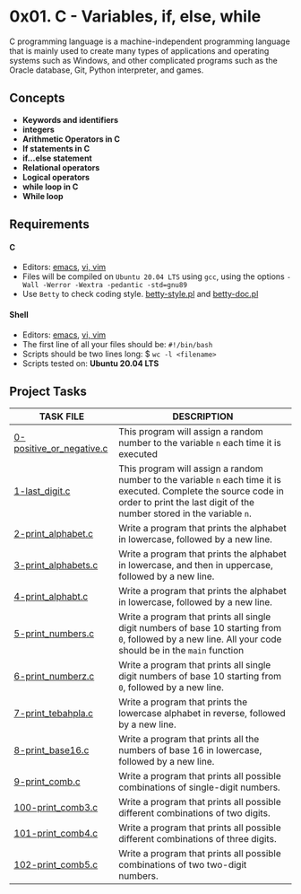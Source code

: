 
# 0x01. C - Variables, if, else, while

C programming language is a machine-independent programming language that is mainly used to create many types of applications and operating systems such as Windows, and other complicated programs such as the Oracle database, Git, Python interpreter, and games.

## Concepts

- __Keywords and identifiers__
- __integers__
- __Arithmetic Operators in C__
- __If statements in C__
- __if…else statement__
- __Relational operators__
- __Logical operators__
- __while loop in C__
- __While loop__

## Requirements

#### C

- Editors: [emacs](https://www.gnu.org/software/emacs/), [vi, vim](https://www.vim.org/)
- Files will be compiled on `Ubuntu 20.04 LTS` using `gcc`, using the options `-Wall -Werror -Wextra -pedantic -std=gnu89`
- Use `Betty` to check coding style. [betty-style.pl](https://github.com/holbertonschool/Betty/blob/master/betty-style.pl) and [betty-doc.pl](https://github.com/holbertonschool/Betty/blob/master/betty-doc.pl)

#### Shell

- Editors: [emacs](https://www.gnu.org/software/emacs/), [vi, vim](https://www.vim.org/)
- The first line of all your files should be: `#!/bin/bash`
- Scripts should be two lines long: $ `wc -l <filename>`
- Scripts tested on: __Ubuntu 20.04 LTS__

## Project Tasks

| TASK FILE                      | DESCRIPTION      | 
|  -----------                   |  -----------     |
|[0-positive_or_negative.c](https://github.com/lebogangolifant/alx-low_level_programming/blob/master/0x01-variables_if_else_while/0-positive_or_negative.c)|This program will assign a random number to the variable `n` each time it is executed|
|[1-last_digit.c](https://github.com/lebogangolifant/alx-low_level_programming/blob/master/0x01-variables_if_else_while/1-last_digit.c)|This program will assign a random number to the variable `n` each time it is executed. Complete the source code in order to print the last digit of the number stored in the variable `n`.|
|[2-print_alphabet.c](https://github.com/lebogangolifant/alx-low_level_programming/blob/master/0x01-variables_if_else_while/2-print_alphabet.c)|Write a program that prints the alphabet in lowercase, followed by a new line.|
|[3-print_alphabets.c](https://github.com/lebogangolifant/alx-low_level_programming/blob/master/0x01-variables_if_else_while/3-print_alphabets.c)|Write a program that prints the alphabet in lowercase, and then in uppercase, followed by a new line.|
|[4-print_alphabt.c](https://github.com/lebogangolifant/alx-low_level_programming/blob/master/0x01-variables_if_else_while/4-print_alphabt.c)|Write a program that prints the alphabet in lowercase, followed by a new line.|
|[5-print_numbers.c](https://github.com/lebogangolifant/alx-low_level_programming/blob/master/0x01-variables_if_else_while/5-print_numbers.c)|Write a program that prints all single digit numbers of base 10 starting from `0`, followed by a new line. All your code should be in the `main` function|
|[6-print_numberz.c](https://github.com/lebogangolifant/alx-low_level_programming/blob/master/0x01-variables_if_else_while/6-print_numberz.c)|Write a program that prints all single digit numbers of base 10 starting from `0`, followed by a new line.|
|[7-print_tebahpla.c](https://github.com/lebogangolifant/alx-low_level_programming/blob/master/0x01-variables_if_else_while/7-print_tebahpla.c)|Write a program that prints the lowercase alphabet in reverse, followed by a new line.|
|[8-print_base16.c](https://github.com/lebogangolifant/alx-low_level_programming/blob/master/0x01-variables_if_else_while/8-print_base16.c)|Write a program that prints all the numbers of base 16 in lowercase, followed by a new line.|
|[9-print_comb.c](https://github.com/lebogangolifant/alx-low_level_programming/blob/master/0x01-variables_if_else_while/9-print_comb.c)|Write a program that prints all possible combinations of single-digit numbers.|
|[100-print_comb3.c](https://github.com/lebogangolifant/alx-low_level_programming/blob/master/0x01-variables_if_else_while/100-print_comb3.c)|Write a program that prints all possible different combinations of two digits.|
|[101-print_comb4.c](https://github.com/lebogangolifant/alx-low_level_programming/blob/master/0x01-variables_if_else_while/101-print_comb4.c)|Write a program that prints all possible different combinations of three digits.|
|[102-print_comb5.c](https://github.com/lebogangolifant/alx-low_level_programming/blob/master/0x01-variables_if_else_while/102-print_comb5.c)|Write a program that prints all possible combinations of two two-digit numbers.|











